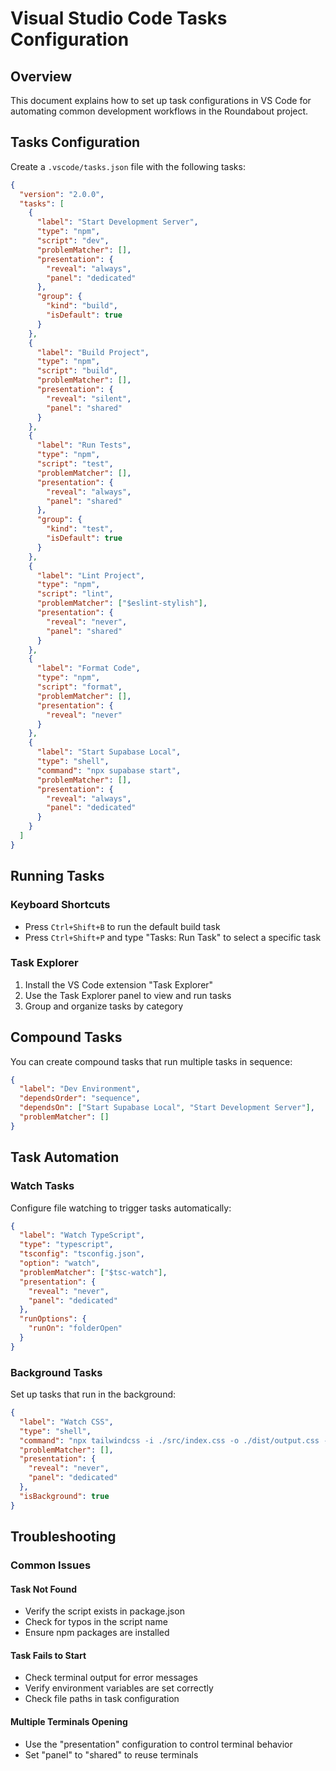 
# Visual Studio Code Tasks Configuration

## Overview
This document explains how to set up task configurations in VS Code for automating common development workflows in the Roundabout project.

## Tasks Configuration

Create a `.vscode/tasks.json` file with the following tasks:

```json
{
  "version": "2.0.0",
  "tasks": [
    {
      "label": "Start Development Server",
      "type": "npm",
      "script": "dev",
      "problemMatcher": [],
      "presentation": {
        "reveal": "always",
        "panel": "dedicated"
      },
      "group": {
        "kind": "build",
        "isDefault": true
      }
    },
    {
      "label": "Build Project",
      "type": "npm",
      "script": "build",
      "problemMatcher": [],
      "presentation": {
        "reveal": "silent",
        "panel": "shared"
      }
    },
    {
      "label": "Run Tests",
      "type": "npm",
      "script": "test",
      "problemMatcher": [],
      "presentation": {
        "reveal": "always",
        "panel": "shared"
      },
      "group": {
        "kind": "test",
        "isDefault": true
      }
    },
    {
      "label": "Lint Project",
      "type": "npm",
      "script": "lint",
      "problemMatcher": ["$eslint-stylish"],
      "presentation": {
        "reveal": "never",
        "panel": "shared"
      }
    },
    {
      "label": "Format Code",
      "type": "npm",
      "script": "format",
      "problemMatcher": [],
      "presentation": {
        "reveal": "never"
      }
    },
    {
      "label": "Start Supabase Local",
      "type": "shell",
      "command": "npx supabase start",
      "problemMatcher": [],
      "presentation": {
        "reveal": "always",
        "panel": "dedicated"
      }
    }
  ]
}
```

## Running Tasks

### Keyboard Shortcuts
- Press `Ctrl+Shift+B` to run the default build task
- Press `Ctrl+Shift+P` and type "Tasks: Run Task" to select a specific task

### Task Explorer
1. Install the VS Code extension "Task Explorer"
2. Use the Task Explorer panel to view and run tasks
3. Group and organize tasks by category

## Compound Tasks

You can create compound tasks that run multiple tasks in sequence:

```json
{
  "label": "Dev Environment",
  "dependsOrder": "sequence",
  "dependsOn": ["Start Supabase Local", "Start Development Server"],
  "problemMatcher": []
}
```

## Task Automation

### Watch Tasks
Configure file watching to trigger tasks automatically:

```json
{
  "label": "Watch TypeScript",
  "type": "typescript",
  "tsconfig": "tsconfig.json",
  "option": "watch",
  "problemMatcher": ["$tsc-watch"],
  "presentation": {
    "reveal": "never",
    "panel": "dedicated"
  },
  "runOptions": {
    "runOn": "folderOpen"
  }
}
```

### Background Tasks
Set up tasks that run in the background:

```json
{
  "label": "Watch CSS",
  "type": "shell",
  "command": "npx tailwindcss -i ./src/index.css -o ./dist/output.css --watch",
  "problemMatcher": [],
  "presentation": {
    "reveal": "never",
    "panel": "dedicated"
  },
  "isBackground": true
}
```

## Troubleshooting

### Common Issues

#### Task Not Found
- Verify the script exists in package.json
- Check for typos in the script name
- Ensure npm packages are installed

#### Task Fails to Start
- Check terminal output for error messages
- Verify environment variables are set correctly
- Check file paths in task configuration

#### Multiple Terminals Opening
- Use the "presentation" configuration to control terminal behavior
- Set "panel" to "shared" to reuse terminals
